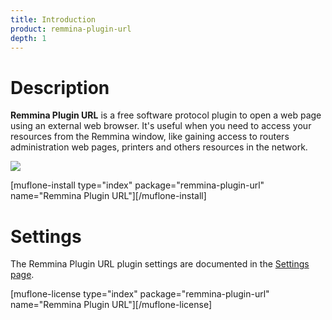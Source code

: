 ```yaml
---
title: Introduction
product: remmina-plugin-url
depth: 1
---
```


# Description

**Remmina Plugin URL** is a free software protocol plugin to open a web page using an external web browser. It's useful when you need to access your resources from the Remmina window, like gaining access to routers administration web pages, printers and others resources in the network.

![](/resources/remmina-plugin-url/archive/latest/english/general.png?classes=center)

[muflone-install type="index" package="remmina-plugin-url" name="Remmina Plugin URL"][/muflone-install]

# Settings
The Remmina Plugin URL plugin settings are documented in the [Settings page](../settings).

[muflone-license type="index" package="remmina-plugin-url" name="Remmina Plugin URL"][/muflone-license]
